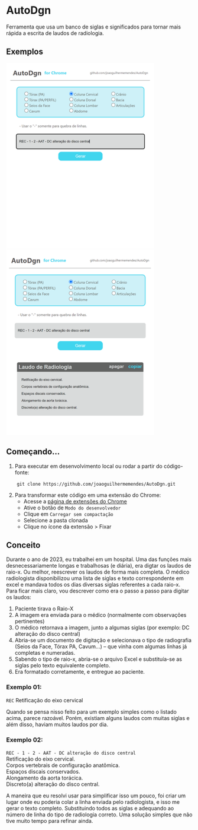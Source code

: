 # AutoDgn
Ferramenta que usa um banco de siglas e significados para tornar mais rápida a escrita de laudos de radiologia.

## Exemplos
 <img src="demos/AutoDgn-left.png"> <img src="demos/AutoDgn-right.png" > 

## Começando...
1. Para executar em desenvolvimento local ou rodar a partir do código-fonte:
```
    git clone https://github.com/joaoguilhermemendes/AutoDgn.git
```

2. Para transformar este código em uma extensão do Chrome:
    * Acesse a [página de extensões do Chrome](chrome://extensions/)
    * Ative o botão de `Modo do desenvolvedor` 
    * Clique em `Carregar sem compactação`
    * Selecione a pasta clonada
    * Clique no ícone da extensão > Fixar
    
## Conceito
Durante o ano de 2023, eu trabalhei em um hospital.
Uma das funções mais desnecessariamente longas e trabalhosas (e diária), era digtar os laudos de raio-x. Ou melhor, reescrever os laudos de forma mais completa.
O médico radiologista disponibilizou uma lista de siglas e texto correspondente em excel e mandava todos os dias diversas siglas referentes a cada raio-x. Para ficar mais claro, vou descrever como era o passo a passo para digitar os laudos:
1. Paciente tirava o Raio-X
2. A imagem era enviada para o médico (normalmente com observações pertinentes)
3. O médico retornava a imagem, junto a algumas siglas (por exemplo: DC alteração do disco central)
4. Abria-se um documento de digitação e selecionava o tipo de radiografia (Seios da Face, Tórax PA, Cavum...) – que vinha com algumas linhas já completas e numeradas.
5. Sabendo o tipo de raio-x, abria-se o arquivo Excel e substituía-se as siglas pelo texto equivalente completo. 
6. Era formatado corretamente, e entregue ao paciente.

### Exemplo 01: 
```REC``` 
Retificação do eixo cervical 

Quando se pensa nisso feito para um exemplo simples como o listado acima, parece razoável. Porém, existiam alguns laudos com muitas siglas e além disso, haviam muitos laudos por dia.

### Exemplo 02:
```REC - 1 - 2 - AAT - DC alteração do disco central``` \
Retificação do eixo cervical. \
Corpos vertebrais de configuração anatômica. \
Espaços discais conservados. \
Alongamento da aorta torácica. \
Discreto(a) alteração do disco central. 

A maneira que eu resolvi usar para simplificar isso um pouco, foi criar um lugar onde eu poderia colar a linha enviada pelo radiologista, e isso me gerar o texto completo. Substituindo todos as siglas e adequando ao número de linha do tipo de radiologia correto. Uma solução simples que não tive muito tempo para refinar ainda.


